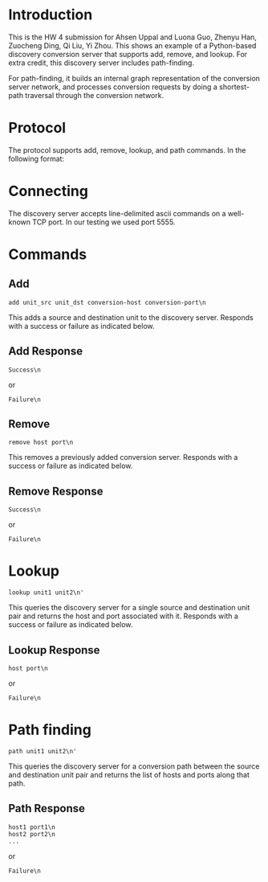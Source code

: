 # Introduction

This is the HW 4 submission for Ahsen Uppal and Luona Guo, Zhenyu Han, Zuocheng Ding, Qi Liu, Yi Zhou.
This shows an example of a Python-based discovery conversion server
that supports add, remove, and lookup. For extra credit, this
discovery server includes path-finding.

For path-finding, it builds an internal graph representation of the
conversion server network, and processes conversion requests by doing
a shortest-path traversal through the conversion network.

# Protocol
The protocol supports add, remove, lookup, and path commands. In the
following format:


# Connecting
The discovery server accepts line-delimited ascii commands on a well-known
TCP port. In our testing we used port 5555.

# Commands

## Add
```
add unit_src unit_dst conversion-host conversion-port\n
```
This adds a source and destination unit to the discovery
server. Responds with a success or failure as indicated below.

## Add Response
```
Success\n
```
or
```
Failure\n
```

## Remove
```
remove host port\n
```
This removes a previously added conversion server. Responds with a success or failure as indicated below.

## Remove Response
```
Success\n
```
or
```
Failure\n
```


# Lookup
```
lookup unit1 unit2\n'
```

This queries the discovery server for a single source and destination
unit pair and returns the host and port associated with it.
Responds with a success or failure as indicated below.


## Lookup Response
```
host port\n
```
or
```
Failure\n
```

# Path finding
```
path unit1 unit2\n'
```

This queries the discovery server for a conversion path between the source and destination
unit pair and returns the list of hosts and ports along that path.


## Path Response
```
host1 port1\n
host2 port2\n
...
```
or
```
Failure\n
```
